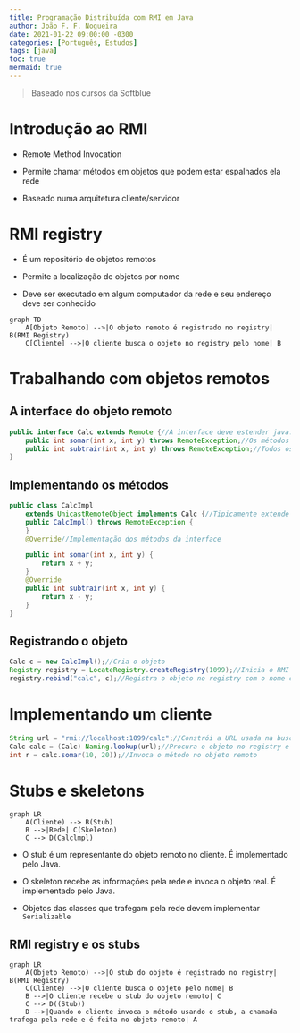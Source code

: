 ```yaml
---
title: Programação Distribuída com RMI em Java
author: João F. F. Nogueira
date: 2021-01-22 09:00:00 -0300
categories: [Português, Estudos]
tags: [java]
toc: true
mermaid: true
---
```


> Baseado nos cursos da Softblue

# Introdução ao RMI

* Remote Method Invocation

* Permite chamar métodos em objetos que podem estar espalhados ela rede

* Baseado numa arquitetura cliente/servidor

# RMI registry

* É um repositório de objetos remotos

* Permite a localização de objetos por nome

* Deve ser executado em algum computador da rede e seu endereço deve ser conhecido

```mermaid
graph TD
    A[Objeto Remoto] -->|O objeto remoto é registrado no registry| B(RMI Registry)
    C[Cliente] -->|O cliente busca o objeto no registry pelo nome| B
```

# Trabalhando com objetos remotos

## A interface do objeto remoto

```java
public interface Calc extends Remote {//A interface deve estender java.rmi.Remote
    public int somar(int x, int y) throws RemoteException;//Os métodos declarados serão acessíveis remotamente
    public int subtrair(int x, int y) throws RemoteException;//Todos os métodos devem lançar java.rmi.RemoteException
}
```

## Implementando os métodos

```java
public class CalcImpl
    extends UnicastRemoteObject implements Calc {//Tipicamente extende UnicastRemoteObject, classe que implementa a interface Calc
    public CalcImpl() throws RemoteException {
    }
    @Override//Implementação dos métodos da interface

    public int somar(int x, int y) {
        return x + y;
    }
    @Override
    public int subtrair(int x, int y) {
        return x - y;
    }
}
```

## Registrando o objeto

```java
Calc c = new CalcImpl();//Cria o objeto
Registry registry = LocateRegistry.createRegistry(1099);//Inicia o RMI registry na porta 1099
registry.rebind("calc", c);//Registra o objeto no registry com o nome calc
```

# Implementando um cliente

```java
String url = "rmi://localhost:1099/calc";//Constrói a URL usada na busca do objeto
Calc calc = (Calc) Naming.lookup(url);//Procura o objeto no registry e recebe a sua referência
int r = calc.somar(10, 20));//Invoca o método no objeto remoto
```

# Stubs e skeletons

```mermaid
graph LR
    A(Cliente) --> B(Stub)
    B -->|Rede| C(Skeleton)
    C --> D(Calclmpl)
```

* O stub é um representante do objeto remoto no cliente. É implementado pelo Java.

* O skeleton recebe as informações pela rede e invoca o objeto real. É implementado pelo Java.

* Objetos das classes que trafegam pela rede devem implementar `Serializable`

## RMI registry e os stubs

```mermaid
graph LR
    A(Objeto Remoto) -->|O stub do objeto é registrado no registry| B(RMI Registry)
    C(Cliente) -->|O cliente busca o objeto pelo nome| B
    B -->|O cliente recebe o stub do objeto remoto| C
    C --> D((Stub))
    D -->|Quando o cliente invoca o método usando o stub, a chamada trafega pela rede e é feita no objeto remoto| A
```

